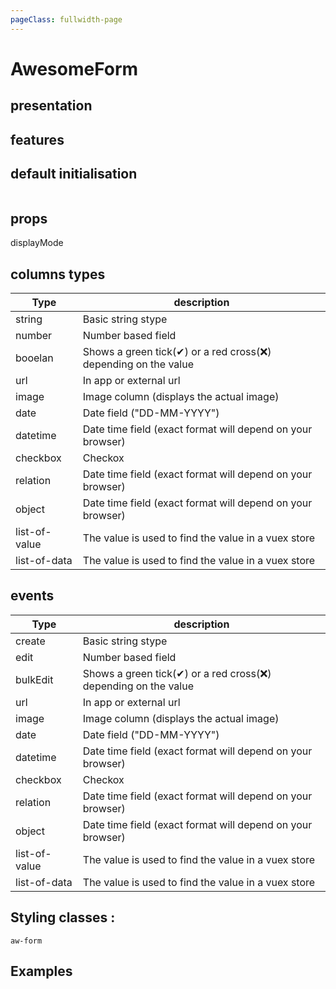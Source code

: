 ```yaml
---
pageClass: fullwidth-page
---
```


# AwesomeForm

## presentation



## features

## default initialisation


```

  ```


## props


<ClientOnly>
<ComponentDoc :component="'AwesomeForm'" />
</ClientOnly>
displayMode

## columns types

| Type          | description                                                                     |
|---------------|---------------------------------------------------------------------------------|
| string        | Basic string stype                                                              |
| number        | Number based field                                                              |
| booelan       | Shows a green tick(✔) or a red cross(❌) depending on the value                  |
| url           | In app or external url                                                          |
| image         | Image column (displays the actual image)                                        |
| date          | Date field ("DD-MM-YYYY")                                                       |
| datetime      | Date time field (exact format will depend on your browser)                      |
| checkbox      | Checkox                                                                         |
| relation      | Date time field (exact format will depend on your browser) <Badge text="beta"/> |
| object        | Date time field (exact format will depend on your browser)                      |
| list-of-value | The value is used to find the value in a vuex store                             |
| list-of-data  | The value is used to find the value in a vuex store                             |



## events

| Type          | description                                                                     |
|---------------|---------------------------------------------------------------------------------|
| create        | Basic string stype                                                              |
| edit          | Number based field                                                              |
| bulkEdit      | Shows a green tick(✔) or a red cross(❌) depending on the value                  |
| url           | In app or external url                                                          |
| image         | Image column (displays the actual image)                                        |
| date          | Date field ("DD-MM-YYYY")                                                       |
| datetime      | Date time field (exact format will depend on your browser)                      |
| checkbox      | Checkox                                                                         |
| relation      | Date time field (exact format will depend on your browser) <Badge text="beta"/> |
| object        | Date time field (exact format will depend on your browser)                      |
| list-of-value | The value is used to find the value in a vuex store                             |
| list-of-data  | The value is used to find the value in a vuex store                             |




## Styling classes :

`aw-form`

## Examples
